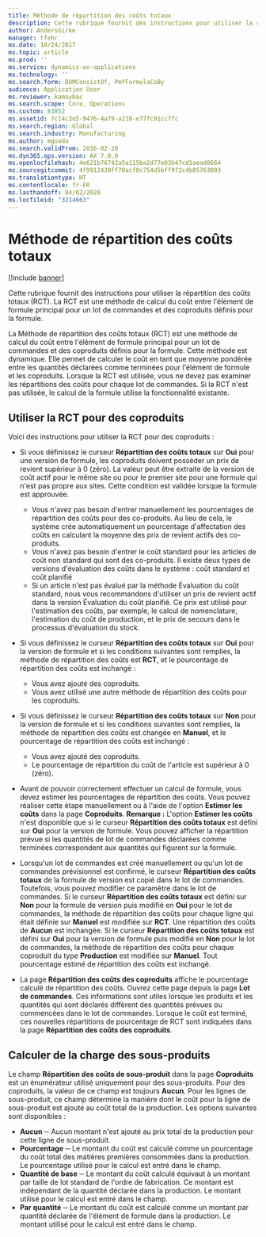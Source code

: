 ```yaml
---
title: Méthode de répartition des coûts totaux
description: Cette rubrique fournit des instructions pour utiliser la répartition des coûts totaux (RCT). La RCT est une méthode de calcul du coût entre l'élément de formule principal pour un lot de commandes et des coproduits définis pour la formule.
author: AndersGirke
manager: tfehr
ms.date: 10/24/2017
ms.topic: article
ms.prod: ''
ms.service: dynamics-ax-applications
ms.technology: ''
ms.search.form: BOMConsistOf, PmfFormulaCoBy
audience: Application User
ms.reviewer: kamaybac
ms.search.scope: Core, Operations
ms.custom: 83852
ms.assetid: 7c14c3e5-9476-4a79-a210-e77fc91cc7fc
ms.search.region: Global
ms.search.industry: Manufacturing
ms.author: mguada
ms.search.validFrom: 2016-02-28
ms.dyn365.ops.version: AX 7.0.0
ms.openlocfilehash: 4e621b76742a5a115ba2d77e03b47cd1aead8664
ms.sourcegitcommit: 4f9912439ff78acf0c754d5bff972c4b85763093
ms.translationtype: HT
ms.contentlocale: fr-FR
ms.lasthandoff: 04/02/2020
ms.locfileid: "3214663"
---
```

# <a name="total-cost-allocation-method"></a>Méthode de répartition des coûts totaux

[!include [banner](../includes/banner.md)]

Cette rubrique fournit des instructions pour utiliser la répartition des coûts totaux (RCT). La RCT est une méthode de calcul du coût entre l'élément de formule principal pour un lot de commandes et des coproduits définis pour la formule.

La Méthode de répartition des coûts totaux (RCT) est une méthode de calcul du coût entre l'élément de formule principal pour un lot de commandes et des coproduits définis pour la formule. Cette méthode est dynamique. Elle permet de calculer le coût en tant que moyenne pondérée entre les quantités déclarées comme terminées pour l'élément de formule et les coproduits. Lorsque la RCT est utilisée, vous ne devez pas examiner les répartitions des coûts pour chaque lot de commandes. Si la RCT n'est pas utilisée, le calcul de la formule utilise la fonctionnalité existante.

## <a name="using-tca-for-coproducts"></a>Utiliser la RCT pour des coproduits
Voici des instructions pour utiliser la RCT pour des coproduits :

-   Si vous définissez le curseur **Répartition des coûts totaux** sur **Oui** pour une version de formule, les coproduits doivent posséder un prix de revient supérieur à 0 (zéro). La valeur peut être extraite de la version de coût actif pour le même site ou pour le premier site pour une formule qui n'est pas propre aux sites. Cette condition est validée lorsque la formule est approuvée.

    -   Vous n'avez pas besoin d'entrer manuellement les pourcentages de répartition des coûts pour des co-produits. Au lieu de cela, le système crée automatiquement un pourcentage d'affectation des coûts en calculant la moyenne des prix de revient actifs des co-produits. 
    -   Vous n'avez pas besoin d'entrer le coût standard pour les articles de coût non standard qui sont des co-produits. Il existe deux types de versions d'évaluation des coûts dans le système : coût standard et coût planifié 
    -   Si un article n'est pas évalué par la méthode Évaluation du coût standard, nous vous recommandons d'utiliser un prix de revient actif dans la version Évaluation du coût planifié. Ce prix est utilisé pour l'estimation des coûts, par exemple, le calcul de nomenclature, l'estimation du coût de production, et le prix de secours dans le processus d'évaluation du stock. 

-   Si vous définissez le curseur **Répartition des coûts totaux** sur **Oui** pour la version de formule et si les conditions suivantes sont remplies, la méthode de répartition des coûts est **RCT**, et le pourcentage de répartition des coûts est inchangé :
    -   Vous avez ajouté des coproduits.
    -   Vous avez utilisé une autre méthode de répartition des coûts pour les coproduits.
-   Si vous définissez le curseur **Répartition des coûts totaux** sur **Non** pour la version de formule et si les conditions suivantes sont remplies, la méthode de répartition des coûts est changée en **Manuel**, et le pourcentage de répartition des coûts est inchangé :
    -   Vous avez ajouté des coproduits.
    -   Le pourcentage de répartition du coût de l'article est supérieur à 0 (zéro).
-   Avant de pouvoir correctement effectuer un calcul de formule, vous devez estimer les pourcentages de répartition des coûts. Vous pouvez réaliser cette étape manuellement ou à l'aide de l'option **Estimer les coûts** dans la page **Coproduits**. **Remarque :** L'option **Estimer les coûts** n'est disponible que si le curseur **Répartition des coûts totaux** est défini sur **Oui** pour la version de formule. Vous pouvez afficher la répartition prévue si les quantités de lot de commandes déclarées comme terminées correspondent aux quantités qui figurent sur la formule.
-   Lorsqu'un lot de commandes est créé manuellement ou qu'un lot de commandes prévisionnel est confirmé, le curseur **Répartition des coûts totaux** de la formule de version est copié dans le lot de commandes. Toutefois, vous pouvez modifier ce paramètre dans le lot de commandes. Si le curseur **Répartition des coûts totaux** est défini sur **Non** pour la formule de version puis modifié en **Oui** pour le lot de commandes, la méthode de répartition des coûts pour chaque ligne qui était définie sur **Manuel** est modifiée sur **RCT**. Une répartition des coûts de **Aucun** est inchangée. Si le curseur **Répartition des coûts totaux** est défini sur **Oui** pour la version de formule puis modifié en **Non** pour le lot de commandes, la méthode de répartition des coûts pour chaque coproduit du type **Production** est modifiée sur **Manuel**. Tout pourcentage estimé de répartition des coûts est inchangé.
-   La page **Répartition des coûts des coproduits** affiche le pourcentage calculé de répartition des coûts. Ouvrez cette page depuis la page **Lot de commandes**. Ces informations sont utiles lorsque les produits et les quantités qui sont déclarés diffèrent des quantités prévues ou commencées dans le lot de commandes. Lorsque le coût est terminé, ces nouvelles répartitions de pourcentage de RCT sont indiquées dans la page **Répartition des coûts des coproduits**.

## <a name="calculating-the-burden-for-byproducts"></a>Calculer de la charge des sous-produits
Le champ **Répartition des coûts de sous-produit** dans la page **Coproduits** est un énumérateur utilisé uniquement pour des sous-produits. Pour des coproduits, la valeur de ce champ est toujours **Aucun**. Pour les lignes de sous-produit, ce champ détermine la manière dont le coût pour la ligne de sous-produit est ajouté au coût total de la production. Les options suivantes sont disponibles :

-   **Aucun** ─ Aucun montant n'est ajouté au prix total de la production pour cette ligne de sous-produit.
-   **Pourcentage** ─ Le montant du coût est calculé comme un pourcentage du coût total des matières premières consommées dans la production. Le pourcentage utilisé pour le calcul est entré dans le champ.
-   **Quantité de base** ─ Le montant du coût calculé équivaut à un montant par taille de lot standard de l'ordre de fabrication. Ce montant est indépendant de la quantité déclarée dans la production. Le montant utilisé pour le calcul est entré dans le champ.
-   **Par quantité** ─ Le montant du coût est calculé comme un montant par quantité déclarée de l'élément de formule dans la production. Le montant utilisé pour le calcul est entré dans le champ.




